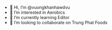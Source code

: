 - 👋 Hi, I’m @vuongkhanhawdvu
- 👀 I’m interested in Aerobics
- 🌱 I’m currently learning Editor
- 💞️ I’m looking to collaborate on Trung Phat Foods


<!---
vuongkhanhawdvu/vuongkhanhawdvu is a ✨ special ✨ repository because its `README.md` (this file) appears on your GitHub profile.
You can click the Preview link to take a look at your changes.
--->

